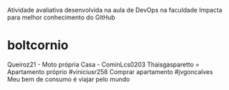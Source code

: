 Atividade avaliativa desenvolvida na aula de DevOps na faculdade Impacta para melhor conhecimento do GitHub

# boltcornio
Queiroz21 - Moto própria
Casa - CominLcs0203
Thaisgasparetto = Apartamento próprio
#viniciusr258
Comprar apartamento 
#jvgoncalves
Meu bem de consumo é viajar pelo mundo
